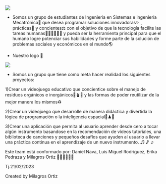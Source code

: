 # 
![](https://github.com/SIS-111-2023-UCB-Paralelo-2/Equipo-Dinamita/blob/main/gr%C3%A1ficos/Team%20DynamiteBanner.gif)

- Somos un grupo de estudiantes de Ingeniería en Sistemas e ingeniería Mecatrónica🦾 que desea programar soluciones innovadoras✨ , prácticas🧩 y concientes⚖  con el objetivo de que la tecnología facilite las tareas humanas👩🏻‍💻👨🏻‍💻 y pueda ser la herramienta principal para que el humano logre potenciar sus habilidades y forme parte de la solución de problemas sociales y económicos en el mundo🌎

- Nuestro logo 🌱


![](https://github.com/SIS-111-2023-UCB-Paralelo-2/Equipo-Dinamita/blob/main/gr%C3%A1ficos/Team%20Dynamite%20(1).png)


- Somos un grupo que tiene como meta hacer realidad los siguientes proyectos:

1)Crear un videojuego educativo que concientice sobre el manejo de residuos orgánicos e inorgánicos🌱🪴🌲 y las formas de poder reutilizar de la mejor manera los mismos♻

2)Crear un videojuego que desarrolle de manera didáctica y divertida la lógica de programación o la inteligencia espacial🧩♟🎲

3)Crear una aplicación que permita al usuario aprender desde cero a tocar algún instrumento basandose en la recomendación de vídeos tutoriales, una biblioteca de canciones y pequeños desafíos que ayuden al usuario a llevar una práctica continua en el aprendizaje de un nuevo instrumento. ♫ ♪ ♬

Este team está conformado por: Daniel Nava,  Luis Miguel Rodriguez, Erika Pedraza y Milagros Ortiz 👩🏻‍💻👨🏻‍💻

Tj.21/02/2023

Created by Milagros Ortiz

